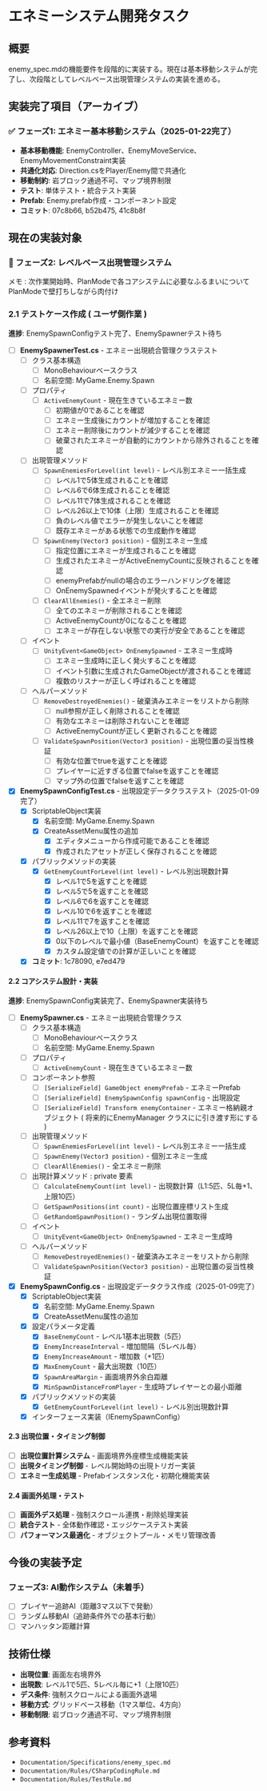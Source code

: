 # エネミーシステム開発タスク

## 概要
enemy_spec.mdの機能要件を段階的に実装する。現在は基本移動システムが完了し、次段階としてレベルベース出現管理システムの実装を進める。

## 実装完了項目（アーカイブ）

### ✅ フェーズ1: エネミー基本移動システム（2025-01-22完了）
- **基本移動機能**: EnemyController、EnemyMoveService、EnemyMovementConstraint実装
- **共通化対応**: Direction.csをPlayer/Enemy間で共通化
- **移動制約**: 岩ブロック通過不可、マップ境界制限
- **テスト**: 単体テスト・統合テスト実装
- **Prefab**: Enemy.prefab作成・コンポーネント設定
- **コミット**: 07c8b66, b52b475, 41c8b8f

## 現在の実装対象

### 🔄 フェーズ2: レベルベース出現管理システム

メモ : 次作業開始時、PlanModeで各コアシステムに必要なふるまいについてPlanModeで壁打ちしながら肉付け

### 2.1 テストケース作成 ( ユーザ側作業 )
**進捗**: EnemySpawnConfigテスト完了、EnemySpawnerテスト待ち
- [ ] **EnemySpawnerTest.cs** - エネミー出現統合管理クラステスト
  - [ ] クラス基本構造
    - [ ] MonoBehaviourベースクラス
    - [ ] 名前空間: MyGame.Enemy.Spawn
  - [ ] プロパティ
    - [ ] `ActiveEnemyCount` - 現在生きているエネミー数
      - [ ] 初期値が0であることを確認
      - [ ] エネミー生成後にカウントが増加することを確認
      - [ ] エネミー削除後にカウントが減少することを確認
      - [ ] 破棄されたエネミーが自動的にカウントから除外されることを確認
  - [ ] 出現管理メソッド
    - [ ] `SpawnEnemiesForLevel(int level)` - レベル別エネミー一括生成
      - [ ] レベル1で5体生成されることを確認
      - [ ] レベル6で6体生成されることを確認
      - [ ] レベル11で7体生成されることを確認
      - [ ] レベル26以上で10体（上限）生成されることを確認
      - [ ] 負のレベル値でエラーが発生しないことを確認
      - [ ] 既存エネミーがある状態での生成動作を確認
    - [ ] `SpawnEnemy(Vector3 position)` - 個別エネミー生成
      - [ ] 指定位置にエネミーが生成されることを確認
      - [ ] 生成されたエネミーがActiveEnemyCountに反映されることを確認
      - [ ] enemyPrefabがnullの場合のエラーハンドリングを確認
      - [ ] OnEnemySpawnedイベントが発火することを確認
    - [ ] `ClearAllEnemies()` - 全エネミー削除
      - [ ] 全てのエネミーが削除されることを確認
      - [ ] ActiveEnemyCountが0になることを確認
      - [ ] エネミーが存在しない状態での実行が安全であることを確認
  - [ ] イベント
    - [ ] `UnityEvent<GameObject> OnEnemySpawned` - エネミー生成時
      - [ ] エネミー生成時に正しく発火することを確認
      - [ ] イベント引数に生成されたGameObjectが渡されることを確認
      - [ ] 複数のリスナーが正しく呼ばれることを確認
  - [ ] ヘルパーメソッド
    - [ ] `RemoveDestroyedEnemies()` - 破棄済みエネミーをリストから削除
      - [ ] null参照が正しく削除されることを確認
      - [ ] 有効なエネミーは削除されないことを確認
      - [ ] ActiveEnemyCountが正しく更新されることを確認
    - [ ] `ValidateSpawnPosition(Vector3 position)` - 出現位置の妥当性検証
      - [ ] 有効な位置でtrueを返すことを確認
      - [ ] プレイヤーに近すぎる位置でfalseを返すことを確認
      - [ ] マップ外の位置でfalseを返すことを確認
- [x] **EnemySpawnConfigTest.cs** - 出現設定データクラステスト（2025-01-09完了）
  - [x] ScriptableObject実装
    - [x] 名前空間: MyGame.Enemy.Spawn
    - [x] CreateAssetMenu属性の追加
      - [x] エディタメニューから作成可能であることを確認
      - [x] 作成されたアセットが正しく保存されることを確認
  - [x] パブリックメソッドの実装
    - [x] `GetEnemyCountForLevel(int level)` - レベル別出現数計算
      - [x] レベル1で5を返すことを確認
      - [x] レベル5で5を返すことを確認
      - [x] レベル6で6を返すことを確認
      - [x] レベル10で6を返すことを確認
      - [x] レベル11で7を返すことを確認
      - [x] レベル26以上で10（上限）を返すことを確認
      - [x] 0以下のレベルで最小値（BaseEnemyCount）を返すことを確認
      - [x] カスタム設定値での計算が正しいことを確認
  - [x] **コミット**: 1c78090, e7ed479

#### 2.2 コアシステム設計・実装
**進捗**: EnemySpawnConfig実装完了、EnemySpawner実装待ち
- [ ] **EnemySpawner.cs** - エネミー出現統合管理クラス
  - [ ] クラス基本構造
    - [ ] MonoBehaviourベースクラス
    - [ ] 名前空間: MyGame.Enemy.Spawn
  - [ ] プロパティ
    - [ ] `ActiveEnemyCount` - 現在生きているエネミー数
  - [ ] コンポーネント参照
    - [ ] `[SerializeField] GameObject enemyPrefab` - エネミーPrefab
    - [ ] `[SerializeField] EnemySpawnConfig spawnConfig` - 出現設定
    - [ ] `[SerializeField] Transform enemyContainer` - エネミー格納親オブジェクト ( 将来的にEnemyManager クラスにに引き渡す形にする )
  - [ ] 出現管理メソッド
    - [ ] `SpawnEnemiesForLevel(int level)` - レベル別エネミー一括生成
    - [ ] `SpawnEnemy(Vector3 position)` - 個別エネミー生成
    - [ ] `ClearAllEnemies()` - 全エネミー削除
  - [ ] 出現計算メソッド : private 要素
    - [ ] `CalculateEnemyCount(int level)` - 出現数計算（L1:5匹、5L毎+1、上限10匹）
    - [ ] `GetSpawnPositions(int count)` - 出現位置座標リスト生成
    - [ ] `GetRandomSpawnPosition()` - ランダム出現位置取得
  - [ ] イベント
    - [ ] `UnityEvent<GameObject> OnEnemySpawned` - エネミー生成時
  - [ ] ヘルパーメソッド
    - [ ] `RemoveDestroyedEnemies()` - 破棄済みエネミーをリストから削除
    - [ ] `ValidateSpawnPosition(Vector3 position)` - 出現位置の妥当性検証
- [x] **EnemySpawnConfig.cs** - 出現設定データクラス作成（2025-01-09完了）
  - [x] ScriptableObject実装
    - [x] 名前空間: MyGame.Enemy.Spawn
    - [x] CreateAssetMenu属性の追加
  - [x] 設定パラメータ定義
    - [x] `BaseEnemyCount` - レベル1基本出現数（5匹）
    - [x] `EnemyIncreaseInterval` - 増加間隔（5レベル毎）
    - [x] `EnemyIncreaseAmount` - 増加数（+1匹）
    - [x] `MaxEnemyCount` - 最大出現数（10匹）
    - [x] `SpawnAreaMargin` - 画面境界外余白距離
    - [x] `MinSpawnDistanceFromPlayer` - 生成時プレイヤーとの最小距離
  - [x] パブリックメソッドの実装
    - [x] `GetEnemyCountForLevel(int level)` - レベル別出現数計算
  - [x] インターフェース実装（IEnemySpawnConfig）

#### 2.3 出現位置・タイミング制御
- [ ] **出現位置計算システム** - 画面境界外座標生成機能実装
- [ ] **出現タイミング制御** - レベル開始時の出現トリガー実装
- [ ] **エネミー生成処理** - Prefabインスタンス化・初期化機能実装

#### 2.4 画面外処理・テスト
- [ ] **画面外デス処理** - 強制スクロール連携・削除処理実装
- [ ] **統合テスト** - 全体動作確認・エッジケーステスト実装
- [ ] **パフォーマンス最適化** - オブジェクトプール・メモリ管理改善

## 今後の実装予定

### フェーズ3: AI動作システム（未着手）
- [ ] プレイヤー追跡AI（距離3マス以下で発動）
- [ ] ランダム移動AI（追跡条件外での基本行動）
- [ ] マンハッタン距離計算

## 技術仕様
- **出現位置**: 画面左右境界外
- **出現数**: レベル1で5匹、5レベル毎に+1（上限10匹）
- **デス条件**: 強制スクロールによる画面外退場
- **移動方式**: グリッドベース移動（1マス単位、4方向）
- **移動制限**: 岩ブロック通過不可、マップ境界制限

## 参考資料
- `Documentation/Specifications/enemy_spec.md`
- `Documentation/Rules/CSharpCodingRule.md`
- `Documentation/Rules/TestRule.md`